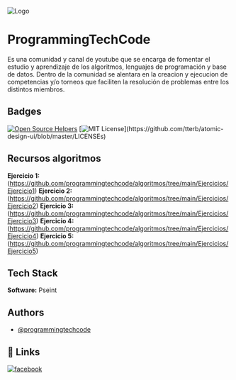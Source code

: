 
![Logo](https://programmingtechcode.github.io/images/logo.png)


# ProgrammingTechCode

Es una comunidad y canal de youtube que se encarga de fomentar el estudio y aprendizaje de los algoritmos, lenguajes de programación y base de datos. Dentro de la comunidad se alentara en la creacion y ejecucion de competencias y/o torneos que faciliten la resolución de problemas entre los distintos miembros.




## Badges

[![Open Source Helpers](https://www.codetriage.com/programmingtechcode/algoritmos/badges/users.svg)](https://www.codetriage.com/programmingtechcode/algoritmos)
[![MIT License](https://img.shields.io/apm/l/atomic-design-ui.svg?)](https://github.com/tterb/atomic-design-ui/blob/master/LICENSEs)


## Recursos algoritmos
**Ejercicio 1:** (https://github.com/programmingtechcode/algoritmos/tree/main/Ejercicios/Ejercicio1)
**Ejercicio 2:** (https://github.com/programmingtechcode/algoritmos/tree/main/Ejercicios/Ejercicio2)
**Ejercicio 3:** (https://github.com/programmingtechcode/algoritmos/tree/main/Ejercicios/Ejercicio3)
**Ejercicio 4:** (https://github.com/programmingtechcode/algoritmos/tree/main/Ejercicios/Ejercicio4)
**Ejercicio 5:** (https://github.com/programmingtechcode/algoritmos/tree/main/Ejercicios/Ejercicio5)

## Tech Stack

**Software:** Pseint



## Authors

- [@programmingtechcode](https://github.com/programmingtechcode)


## 🔗 Links

[![facebook](https://img.shields.io/badge/facebook-1DA1F2?style=for-the-badge&logo=twitter&logoColor=white)](https://www.facebook.com/Programingtechcode/)


